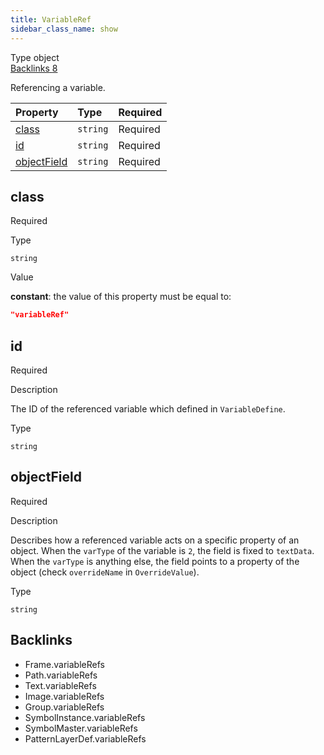 ```yaml
---
title: VariableRef
sidebar_class_name: show
---
```


<div className="section-badges">

<div className="badge type">
        <span className="label">Type</span>
        <span className="value">object</span>
      </div>

<a href="#backlinks" className="badge backlinks">
          <span className="label">Backlinks</span>
          <span className="value">8</span>
        </a>

</div>

Referencing a variable.

<div className="property-preview">

<div className="property-table">

| Property                    | Type     | Required                                            |
| :-------------------------- | :------- | :-------------------------------------------------- |
| [class](#class)             | `string` | <span className="property-required">Required</span> |
| [id](#id)                   | `string` | <span className="property-required">Required</span> |
| [objectField](#objectfield) | `string` | <span className="property-required">Required</span> |

</div>

</div>

<div className="property">

<div className="property-heading">

## class

<span className="property-required">Required</span>

</div>

<div className="property-item">

Type

`string`

</div>

<div className="property-item">

Value

<div className="value-description">

**constant**: the value of this property must be equal to:

```json
"variableRef"
```

</div>

</div>

</div>

<div className="property">

<div className="property-heading">

## id

<span className="property-required">Required</span>

</div>

<div className="property-item">

Description

The ID of the referenced variable which defined in `VariableDefine`.

</div>

<div className="property-item">

Type

`string`

</div>

</div>

<div className="property">

<div className="property-heading">

## objectField

<span className="property-required">Required</span>

</div>

<div className="property-item">

Description

Describes how a referenced variable acts on a specific property of an object.
When the `varType` of the variable is `2`, the field is fixed to `textData`.
When the `varType` is anything else, the field points to a property of the object (check `overrideName` in `OverrideValue`).

</div>

<div className="property-item">

Type

`string`

</div>

</div>

<div id="backlinks" className="section-backlinks">

<div className="backlinks-title"><h2>Backlinks</h2></div>

<ul className="backlinks-list">

<li className="backlink">
      <Link to='/specs/vectorgraphics/frame#variablerefs'>Frame.variableRefs</Link>
      </li>

<li className="backlink">
      <Link to='/specs/vectorgraphics/path#variablerefs'>Path.variableRefs</Link>
      </li>

<li className="backlink">
      <Link to='/specs/vectorgraphics/text#variablerefs'>Text.variableRefs</Link>
      </li>

<li className="backlink">
      <Link to='/specs/vectorgraphics/image#variablerefs'>Image.variableRefs</Link>
      </li>

<li className="backlink">
      <Link to='/specs/vectorgraphics/group#variablerefs'>Group.variableRefs</Link>
      </li>

<li className="backlink">
      <Link to='/specs/vectorgraphics/symbol-instance#variablerefs'>SymbolInstance.variableRefs</Link>
      </li>

<li className="backlink">
      <Link to='/specs/vectorgraphics/symbol-master#variablerefs'>SymbolMaster.variableRefs</Link>
      </li>

<li className="backlink">
      <Link to='/specs/vectorgraphics/pattern-layer-def#variablerefs'>PatternLayerDef.variableRefs</Link>
      </li>

</ul>

</div>

